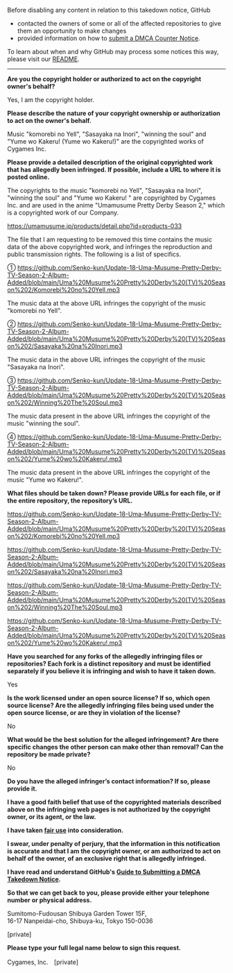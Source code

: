 Before disabling any content in relation to this takedown notice, GitHub
- contacted the owners of some or all of the affected repositories to give them an opportunity to make changes
- provided information on how to [submit a DMCA Counter Notice](https://docs.github.com/en/articles/guide-to-submitting-a-dmca-counter-notice).

To learn about when and why GitHub may process some notices this way, please visit our [README](https://github.com/github/dmca/blob/master/README.md).

---

**Are you the copyright holder or authorized to act on the copyright owner's behalf?**

Yes, I am the copyright holder.

**Please describe the nature of your copyright ownership or authorization to act on the owner's behalf.**

Music "komorebi no Yell", "Sasayaka na Inori", "winning the soul" and "Yume wo Kakeru! (Yume wo Kakeru!)" are the copyrighted works of Cygames Inc.

**Please provide a detailed description of the original copyrighted work that has allegedly been infringed. If possible, include a URL to where it is posted online.**

The copyrights to the music "komorebi no Yell", "Sasayaka na Inori", "winning the soul" and "Yume wo Kakeru! " are copyrighted by Cygames Inc. and are used in the anime "Umamusume Pretty Derby Season 2," which is a copyrighted work of our Company.

https://umamusume.jp/products/detail.php?id=products-033

The file that I am requesting to be removed this time contains the music data of the above copyrighted work, and infringes the reproduction and public transmission rights.
The following is a list of specifics.

①
https://github.com/Senko-kun/Update-18-Uma-Musume-Pretty-Derby-TV-Season-2-Album-Added/blob/main/Uma%20Musume%20Pretty%20Derby%20(TV)%20Season%202/Komorebi%20no%20Yell.mp3

The music data at the above URL infringes the copyright of the music "komorebi no Yell".

②
https://github.com/Senko-kun/Update-18-Uma-Musume-Pretty-Derby-TV-Season-2-Album-Added/blob/main/Uma%20Musume%20Pretty%20Derby%20(TV)%20Season%202/Sasayaka%20na%20Inori.mp3

The music data in the above URL infringes the copyright of the music "Sasayaka na Inori".

③
https://github.com/Senko-kun/Update-18-Uma-Musume-Pretty-Derby-TV-Season-2-Album-Added/blob/main/Uma%20Musume%20Pretty%20Derby%20(TV)%20Season%202/Winning%20The%20Soul.mp3

The music data present in the above URL infringes the copyright of the music "winning the soul".

④
https://github.com/Senko-kun/Update-18-Uma-Musume-Pretty-Derby-TV-Season-2-Album-Added/blob/main/Uma%20Musume%20Pretty%20Derby%20(TV)%20Season%202/Yume%20wo%20Kakeru!.mp3

The music data present in the above URL infringes the copyright of the music "Yume wo Kakeru!".

**What files should be taken down? Please provide URLs for each file, or if the entire repository, the repository’s URL.**

https://github.com/Senko-kun/Update-18-Uma-Musume-Pretty-Derby-TV-Season-2-Album-Added/blob/main/Uma%20Musume%20Pretty%20Derby%20(TV)%20Season%202/Komorebi%20no%20Yell.mp3

https://github.com/Senko-kun/Update-18-Uma-Musume-Pretty-Derby-TV-Season-2-Album-Added/blob/main/Uma%20Musume%20Pretty%20Derby%20(TV)%20Season%202/Sasayaka%20na%20Inori.mp3

https://github.com/Senko-kun/Update-18-Uma-Musume-Pretty-Derby-TV-Season-2-Album-Added/blob/main/Uma%20Musume%20Pretty%20Derby%20(TV)%20Season%202/Winning%20The%20Soul.mp3

https://github.com/Senko-kun/Update-18-Uma-Musume-Pretty-Derby-TV-Season-2-Album-Added/blob/main/Uma%20Musume%20Pretty%20Derby%20(TV)%20Season%202/Yume%20wo%20Kakeru!.mp3

**Have you searched for any forks of the allegedly infringing files or repositories? Each fork is a distinct repository and must be identified separately if you believe it is infringing and wish to have it taken down.**

Yes

**Is the work licensed under an open source license? If so, which open source license? Are the allegedly infringing files being used under the open source license, or are they in violation of the license?**

No

**What would be the best solution for the alleged infringement? Are there specific changes the other person can make other than removal? Can the repository be made private?**

No

**Do you have the alleged infringer’s contact information? If so, please provide it.**

**I have a good faith belief that use of the copyrighted materials described above on the infringing web pages is not authorized by the copyright owner, or its agent, or the law.**

**I have taken <a href="https://www.lumendatabase.org/topics/22">fair use</a> into consideration.**

**I swear, under penalty of perjury, that the information in this notification is accurate and that I am the copyright owner, or am authorized to act on behalf of the owner, of an exclusive right that is allegedly infringed.**

**I have read and understand GitHub's <a href="https://docs.github.com/articles/guide-to-submitting-a-dmca-takedown-notice/">Guide to Submitting a DMCA Takedown Notice</a>.**

**So that we can get back to you, please provide either your telephone number or physical address.**

Sumitomo-Fudousan Shibuya Garden Tower 15F,  
16-17 Nanpeidai-cho, Shibuya-ku, Tokyo 150-0036

[private]

**Please type your full legal name below to sign this request.**

Cygames, Inc.　[private]
